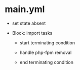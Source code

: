



# main.yml


* set state absent

* Block: import tasks

    * start terminating condition

    * handle php-fpm removal

    * end terminating condition